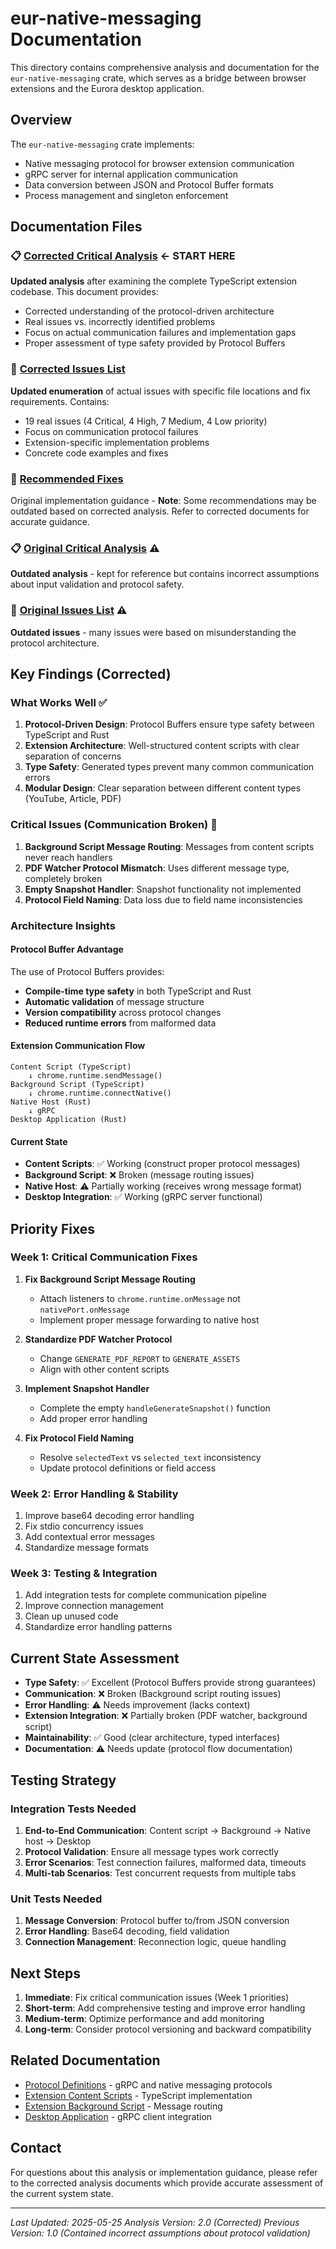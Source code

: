 # eur-native-messaging Documentation

This directory contains comprehensive analysis and documentation for the `eur-native-messaging` crate, which serves as a bridge between browser extensions and the Eurora desktop application.

## Overview

The `eur-native-messaging` crate implements:
- Native messaging protocol for browser extension communication
- gRPC server for internal application communication
- Data conversion between JSON and Protocol Buffer formats
- Process management and singleton enforcement

## Documentation Files

### 📋 [Corrected Critical Analysis](./corrected-analysis.md) **← START HERE**
**Updated analysis** after examining the complete TypeScript extension codebase. This document provides:
- Corrected understanding of the protocol-driven architecture
- Real issues vs. incorrectly identified problems
- Focus on actual communication failures and implementation gaps
- Proper assessment of type safety provided by Protocol Buffers

### 📝 [Corrected Issues List](./corrected-issues-list.md)
**Updated enumeration** of actual issues with specific file locations and fix requirements. Contains:
- 19 real issues (4 Critical, 4 High, 7 Medium, 4 Low priority)
- Focus on communication protocol failures
- Extension-specific implementation problems
- Concrete code examples and fixes

### 🔧 [Recommended Fixes](./recommended-fixes.md)
Original implementation guidance - **Note**: Some recommendations may be outdated based on corrected analysis. Refer to corrected documents for accurate guidance.

### 📋 [Original Critical Analysis](./critical-analysis.md) ⚠️
**Outdated analysis** - kept for reference but contains incorrect assumptions about input validation and protocol safety.

### 📝 [Original Issues List](./issues-list.md) ⚠️
**Outdated issues** - many issues were based on misunderstanding the protocol architecture.

## Key Findings (Corrected)

### What Works Well ✅
1. **Protocol-Driven Design**: Protocol Buffers ensure type safety between TypeScript and Rust
2. **Extension Architecture**: Well-structured content scripts with clear separation of concerns
3. **Type Safety**: Generated types prevent many common communication errors
4. **Modular Design**: Clear separation between different content types (YouTube, Article, PDF)

### Critical Issues (Communication Broken) 🚨
1. **Background Script Message Routing**: Messages from content scripts never reach handlers
2. **PDF Watcher Protocol Mismatch**: Uses different message type, completely broken
3. **Empty Snapshot Handler**: Snapshot functionality not implemented
4. **Protocol Field Naming**: Data loss due to field name inconsistencies

### Architecture Insights

#### Protocol Buffer Advantage
The use of Protocol Buffers provides:
- **Compile-time type safety** in both TypeScript and Rust
- **Automatic validation** of message structure
- **Version compatibility** across protocol changes
- **Reduced runtime errors** from malformed data

#### Extension Communication Flow
```
Content Script (TypeScript) 
    ↓ chrome.runtime.sendMessage()
Background Script (TypeScript)
    ↓ chrome.runtime.connectNative()
Native Host (Rust)
    ↓ gRPC
Desktop Application (Rust)
```

#### Current State
- **Content Scripts**: ✅ Working (construct proper protocol messages)
- **Background Script**: ❌ Broken (message routing issues)
- **Native Host**: ⚠️ Partially working (receives wrong message format)
- **Desktop Integration**: ✅ Working (gRPC server functional)

## Priority Fixes

### Week 1: Critical Communication Fixes
1. **Fix Background Script Message Routing**
   - Attach listeners to `chrome.runtime.onMessage` not `nativePort.onMessage`
   - Implement proper message forwarding to native host

2. **Standardize PDF Watcher Protocol**
   - Change `GENERATE_PDF_REPORT` to `GENERATE_ASSETS`
   - Align with other content scripts

3. **Implement Snapshot Handler**
   - Complete the empty `handleGenerateSnapshot()` function
   - Add proper error handling

4. **Fix Protocol Field Naming**
   - Resolve `selectedText` vs `selected_text` inconsistency
   - Update protocol definitions or field access

### Week 2: Error Handling & Stability
1. Improve base64 decoding error handling
2. Fix stdio concurrency issues
3. Add contextual error messages
4. Standardize message formats

### Week 3: Testing & Integration
1. Add integration tests for complete communication pipeline
2. Improve connection management
3. Clean up unused code
4. Standardize error handling patterns

## Current State Assessment

- **Type Safety**: ✅ Excellent (Protocol Buffers provide strong guarantees)
- **Communication**: ❌ Broken (Background script routing issues)
- **Error Handling**: ⚠️ Needs improvement (lacks context)
- **Extension Integration**: ❌ Partially broken (PDF watcher, background script)
- **Maintainability**: ✅ Good (clear architecture, typed interfaces)
- **Documentation**: ⚠️ Needs update (protocol flow documentation)

## Testing Strategy

### Integration Tests Needed
1. **End-to-End Communication**: Content script → Background → Native host → Desktop
2. **Protocol Validation**: Ensure all message types work correctly
3. **Error Scenarios**: Test connection failures, malformed data, timeouts
4. **Multi-tab Scenarios**: Test concurrent requests from multiple tabs

### Unit Tests Needed
1. **Message Conversion**: Protocol buffer to/from JSON conversion
2. **Error Handling**: Base64 decoding, field validation
3. **Connection Management**: Reconnection logic, queue handling

## Next Steps

1. **Immediate**: Fix critical communication issues (Week 1 priorities)
2. **Short-term**: Add comprehensive testing and improve error handling
3. **Medium-term**: Optimize performance and add monitoring
4. **Long-term**: Consider protocol versioning and backward compatibility

## Related Documentation

- [Protocol Definitions](../../../proto/) - gRPC and native messaging protocols
- [Extension Content Scripts](../../../apps/extension/content-scripts/) - TypeScript implementation
- [Extension Background Script](../../../apps/extension/background-script/) - Message routing
- [Desktop Application](../../eur-tauri/) - gRPC client integration

## Contact

For questions about this analysis or implementation guidance, please refer to the corrected analysis documents which provide accurate assessment of the current system state.

---

*Last Updated: 2025-05-25*
*Analysis Version: 2.0 (Corrected)*
*Previous Version: 1.0 (Contained incorrect assumptions about protocol validation)*
